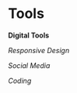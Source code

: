 <H1> Tools </H1>

<b> Digital Tools </b>
<p> <i> Responsive Design </i>
<p> <i> Social Media </i>
<p> <i> Coding </i> 
